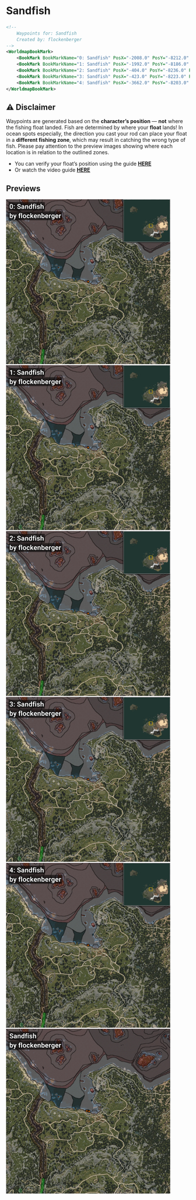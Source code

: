 # Sandfish
```xml
<!--
    Waypoints for: Sandfish
    Created by: flockenberger
-->
<WorldmapBookMark>
    <BookMark BookMarkName="0: Sandfish" PosX="-2008.0" PosY="-8212.0" PosZ="88045.0" />
    <BookMark BookMarkName="1: Sandfish" PosX="-1992.0" PosY="-8186.0" PosZ="87941.0" />
    <BookMark BookMarkName="2: Sandfish" PosX="-404.0" PosY="-8236.0" PosZ="87451.0" />
    <BookMark BookMarkName="3: Sandfish" PosX="-423.0" PosY="-8223.0" PosZ="87409.0" />
    <BookMark BookMarkName="4: Sandfish" PosX="-3662.0" PosY="-8203.0" PosZ="88090.0" />
</WorldmapBookMark>
```

## ⚠️ Disclaimer
Waypoints are generated based on the __**character’s position**__ — __not__ where the fishing float landed.
Fish are determined by where your **float** lands!
In ocean spots especially, the direction you cast your rod can place your float in a **different fishing zone**, which may result in catching the wrong type of fish.
Please pay attention to the preview images showing where each location is in relation to the outlined zones.

- You can verify your float’s position using the guide [**HERE**](https://flockenberger.github.io/bdo-fish-position/)
- Or watch the video guide [**HERE**](https://youtu.be/t-VXcRoNojk)

## Previews
<img src="./Sandfish_0_Preview.webp" width="450"/> <img src="./Sandfish_1_Preview.webp" width="450"/> <img src="./Sandfish_2_Preview.webp" width="450"/> <img src="./Sandfish_3_Preview.webp" width="450"/> <img src="./Sandfish_4_Preview.webp" width="450"/> <img src="./Sandfish_Preview.webp" width="450"/> 